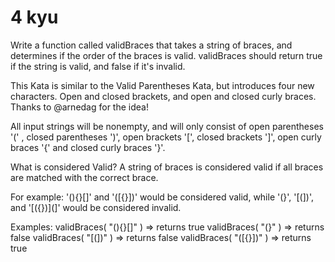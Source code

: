 # 4 kyu

Write a function called validBraces that takes a string of braces, and determines if the order of the braces is valid. validBraces should return true if the string is valid, and false if it's invalid.

This Kata is similar to the Valid Parentheses Kata, but introduces four new characters. Open and closed brackets, and open and closed curly braces. Thanks to @arnedag for the idea!

All input strings will be nonempty, and will only consist of open parentheses '(' , closed parentheses ')', open brackets '[', closed brackets ']', open curly braces '{' and closed curly braces '}'.

What is considered Valid? A string of braces is considered valid if all braces are matched with the correct brace.

For example:
        '(){}[]' and '([{}])' would be considered valid, while '(}', '[(])', and '[({})](]' would be considered invalid.

Examples:
        validBraces( "(){}[]" ) => returns true
        validBraces( "(}" ) => returns false
        validBraces( "[(])" ) => returns false
        validBraces( "([{}])" ) => returns true
